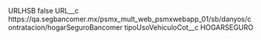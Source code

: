 <?xml version="1.0" encoding="UTF-8"?>
<CustomMetadata xmlns="http://soap.sforce.com/2006/04/metadata" xmlns:xsi="http://www.w3.org/2001/XMLSchema-instance" xmlns:xsd="http://www.w3.org/2001/XMLSchema">
    <label>URLHSB</label>
    <protected>false</protected>
    <values>
        <field>URL__c</field>
        <value xsi:type="xsd:string">https://qa.segbancomer.mx/psmx_mult_web_psmxwebapp_01/sb/danyos/contratacion/hogarSeguroBancomer</value>
    </values>
    <values>
        <field>tipoUsoVehiculoCot__c</field>
        <value xsi:type="xsd:string">HOGARSEGURO</value>
    </values>
</CustomMetadata>

